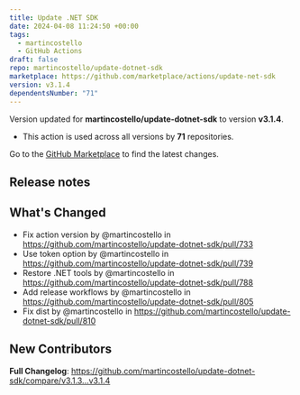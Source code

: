 ```yaml
---
title: Update .NET SDK
date: 2024-04-08 11:24:50 +00:00
tags:
  - martincostello
  - GitHub Actions
draft: false
repo: martincostello/update-dotnet-sdk
marketplace: https://github.com/marketplace/actions/update-net-sdk
version: v3.1.4
dependentsNumber: "71"
---
```



Version updated for **martincostello/update-dotnet-sdk** to version **v3.1.4**.
- This action is used across all versions by **71** repositories.

Go to the [GitHub Marketplace](https://github.com/marketplace/actions/update-net-sdk) to find the latest changes.

## Release notes

## What's Changed

* Fix action version by @martincostello in https://github.com/martincostello/update-dotnet-sdk/pull/733
* Use token option by @martincostello in https://github.com/martincostello/update-dotnet-sdk/pull/739
* Restore .NET tools by @martincostello in https://github.com/martincostello/update-dotnet-sdk/pull/788
* Add release workflows by @martincostello in https://github.com/martincostello/update-dotnet-sdk/pull/805
* Fix dist by @martincostello in https://github.com/martincostello/update-dotnet-sdk/pull/810

## New Contributors

**Full Changelog**: https://github.com/martincostello/update-dotnet-sdk/compare/v3.1.3...v3.1.4

